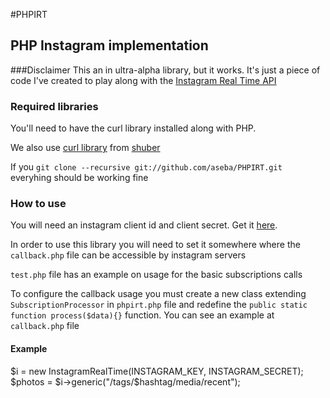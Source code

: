 #PHPIRT
## PHP Instagram implementation

###Disclaimer
This an in ultra-alpha library, but it works. It's just a piece of code I've created to play along with the [Instagram Real Time API](http://instagram.com/developer/realtime/)

### Required libraries
You'll need to have the curl library installed along with PHP.

We also use [curl library](https://github.com/shuber/curl) from [shuber](https://github.com/shuber)

If you `git clone --recursive git://github.com/aseba/PHPIRT.git` everyhing should be working fine

### How to use

You will need an instagram client id and client secret. Get it [here](http://instagr.am/developer/manage/).

In order to use this library you will need to set it somewhere where the `callback.php` file can be accessible by instagram servers

`test.php` file has an example on usage for the basic subscriptions calls

To configure the callback usage you must create a new class extending `SubscriptionProcessor` in `phpirt.php` file and redefine the `public static function process($data){}` function. You can see an example at `callback.php` file

#### Example
$i = new InstagramRealTime(INSTAGRAM_KEY, INSTAGRAM_SECRET);
$photos = $i->generic("/tags/$hashtag/media/recent");